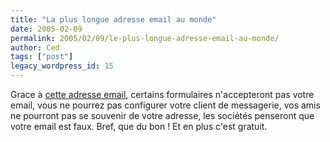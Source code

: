 ```yaml
---
title: "La plus longue adresse email au monde"
date: 2005-02-09
permalink: 2005/02/09/le-plus-longue-adresse-email-au-monde/
author: Ced
tags: ["post"]
legacy_wordpress_id: 15
---
```


Grace à <a href="http://www.abcdefghijklmnopqrstuvwxyzabcdefghijklmnopqrstuvwxyzabcdefghijk.com/" hreflang="en">cette adresse email</a>, certains formulaires n'accepteront pas votre email, vous ne pourrez pas configurer votre client de messagerie, vos amis ne pourront pas se souvenir de votre adresse, les sociétés penseront que votre email est faux. Bref, que du bon&nbsp;! Et en plus c'est gratuit.

<!-- excerpt -->
